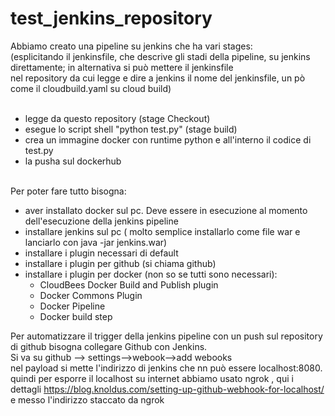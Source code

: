 # test_jenkins_repository

Abbiamo creato una pipeline su jenkins che ha vari stages:<br> 
(esplicitando il jenkinsfile, che descrive gli stadi della pipeline, su jenkins direttamente; in alternativa si può mettere il jenkinsfile <br>
nel repository da cui legge e dire a jenkins il nome del jenkinsfile, un pò come il cloudbuild.yaml su cloud build) <br> <br>

- legge da questo repository (stage Checkout)
- esegue lo script shell "python test.py"  (stage build)
- crea un immagine docker con runtime python e all'interno il codice di test.py
- la pusha sul dockerhub   <br> <br>


Per poter fare tutto bisogna:
- aver installato docker sul pc. Deve essere in esecuzione al momento dell'esecuzione della jenkins pipeline 
- installare jenkins sul pc ( molto semplice installarlo come file war e lanciarlo con  java -jar jenkins.war)
- installare i plugin necessari di default
- installare i plugin per github  (si chiama github)
- installare i plugin per docker (non so se tutti sono necessari): 
    -  CloudBees Docker Build and Publish plugin
    -  Docker Commons Plugin
    -  Docker Pipeline
    -  Docker build step 
    
Per automatizzare il trigger della jenkins pipeline con un push sul repository di github bisogna collegare Github con Jenkins. <br>
Si va su github  --> settings-->webook-->add webooks  <br> 
nel payload si mette l'indirizzo di jenkins che nn può essere  localhost:8080. <br> 
quindi per esporre il localhost su internet abbiamo usato ngrok , qui i dettagli https://blog.knoldus.com/setting-up-github-webhook-for-localhost/ <br>
e messo l'indirizzo staccato da ngrok
